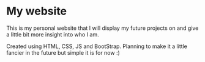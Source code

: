 # My website
This is my personal website that I will display my future projects on and give a little bit more insight into who I am. 

Created using HTML, CSS, JS and BootStrap. Planning to make it a little fancier in the future but simple it is for now :)
